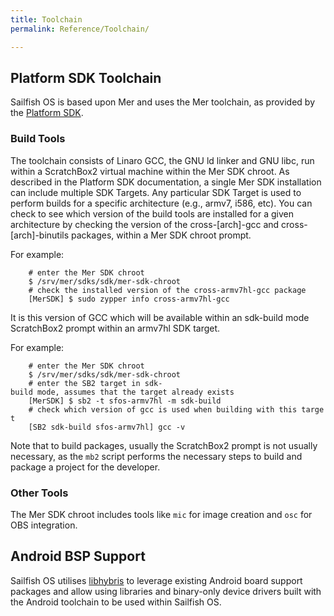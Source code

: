 ```yaml
---
title: Toolchain
permalink: Reference/Toolchain/

---
```


## Platform SDK Toolchain

Sailfish OS is based upon Mer and uses the Mer toolchain, as provided by
the [Platform SDK](/Tools/Platform_SDK).

### Build Tools

The toolchain consists of Linaro GCC, the GNU ld linker and GNU libc,
run within a ScratchBox2 virtual machine within the Mer SDK chroot. As
described in the Platform SDK documentation, a single Mer SDK
installation can include multiple SDK Targets. Any particular SDK Target
is used to perform builds for a specific architecture (e.g., armv7,
i586, etc). You can check to see which version of the build tools are
installed for a given architecture by checking the version of the
cross-\[arch\]-gcc and cross-\[arch\]-binutils packages, within a Mer
SDK chroot prompt.

For example:

`    # enter the Mer SDK chroot`  
`    $ /srv/mer/sdks/sdk/mer-sdk-chroot`  
`    # check the installed version of the cross-armv7hl-gcc package`  
`    [MerSDK] $ sudo zypper info cross-armv7hl-gcc`

It is this version of GCC which will be available within an sdk-build
mode ScratchBox2 prompt within an armv7hl SDK target.

For example:

`    # enter the Mer SDK chroot`  
`    $ /srv/mer/sdks/sdk/mer-sdk-chroot`  
`    # enter the SB2 target in sdk-build mode, assumes that the target already exists`  
`    [MerSDK] $ sb2 -t sfos-armv7hl -m sdk-build`  
`    # check which version of gcc is used when building with this target`  
`    [SB2 sdk-build sfos-armv7hl] gcc -v`

Note that to build packages, usually the ScratchBox2 prompt is not
usually necessary, as the `mb2` script performs the necessary steps to
build and package a project for the developer.

### Other Tools

The Mer SDK chroot includes tools like `mic` for image creation and
`osc` for OBS integration.

## Android BSP Support

Sailfish OS utilises [libhybris](https://github.com/libhybris) to
leverage existing Android board support packages and allow using
libraries and binary-only device drivers built with the Android
toolchain to be used within Sailfish OS.
